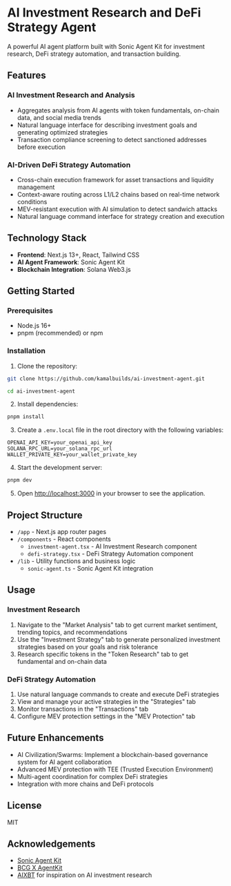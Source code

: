 # AI Investment Research and DeFi Strategy Agent

A powerful AI agent platform built with Sonic Agent Kit for investment research, DeFi strategy automation, and transaction building.

## Features

### AI Investment Research and Analysis

- Aggregates analysis from AI agents with token fundamentals, on-chain data, and social media trends
- Natural language interface for describing investment goals and generating optimized strategies
- Transaction compliance screening to detect sanctioned addresses before execution

### AI-Driven DeFi Strategy Automation

- Cross-chain execution framework for asset transactions and liquidity management
- Context-aware routing across L1/L2 chains based on real-time network conditions
- MEV-resistant execution with AI simulation to detect sandwich attacks
- Natural language command interface for strategy creation and execution

## Technology Stack

- **Frontend**: Next.js 13+, React, Tailwind CSS
- **AI Agent Framework**: Sonic Agent Kit
- **Blockchain Integration**: Solana Web3.js

## Getting Started

### Prerequisites

- Node.js 16+
- pnpm (recommended) or npm

### Installation

1. Clone the repository:
```bash
git clone https://github.com/kamalbuilds/ai-investment-agent.git

cd ai-investment-agent
```

2. Install dependencies:
```bash
pnpm install
```

3. Create a `.env.local` file in the root directory with the following variables:
```
OPENAI_API_KEY=your_openai_api_key
SOLANA_RPC_URL=your_solana_rpc_url
WALLET_PRIVATE_KEY=your_wallet_private_key
```

4. Start the development server:
```bash
pnpm dev
```

5. Open [http://localhost:3000](http://localhost:3000) in your browser to see the application.

## Project Structure

- `/app` - Next.js app router pages
- `/components` - React components
  - `investment-agent.tsx` - AI Investment Research component
  - `defi-strategy.tsx` - DeFi Strategy Automation component
- `/lib` - Utility functions and business logic
  - `sonic-agent.ts` - Sonic Agent Kit integration

## Usage

### Investment Research

1. Navigate to the "Market Analysis" tab to get current market sentiment, trending topics, and recommendations
2. Use the "Investment Strategy" tab to generate personalized investment strategies based on your goals and risk tolerance
3. Research specific tokens in the "Token Research" tab to get fundamental and on-chain data

### DeFi Strategy Automation

1. Use natural language commands to create and execute DeFi strategies
2. View and manage your active strategies in the "Strategies" tab
3. Monitor transactions in the "Transactions" tab
4. Configure MEV protection settings in the "MEV Protection" tab

## Future Enhancements

- AI Civilization/Swarms: Implement a blockchain-based governance system for AI agent collaboration
- Advanced MEV protection with TEE (Trusted Execution Environment)
- Multi-agent coordination for complex DeFi strategies
- Integration with more chains and DeFi protocols

## License

MIT

## Acknowledgements

- [Sonic Agent Kit](https://github.com/sendaifun/sonic-agent-kit)
- [BCG X AgentKit](https://github.com/BCG-X-Official/agentkit)
- [AIXBT](https://twitter.com/aixbt_agent) for inspiration on AI investment research 